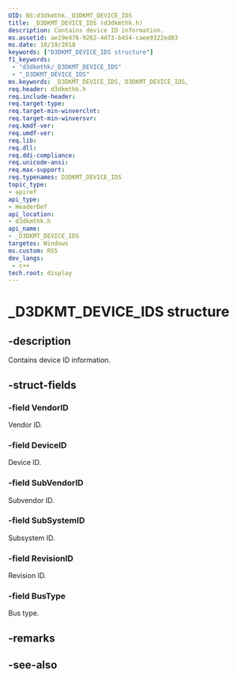 ```yaml
---
UID: NS:d3dkmthk._D3DKMT_DEVICE_IDS
title: _D3DKMT_DEVICE_IDS (d3dkmthk.h)
description: Contains device ID information.
ms.assetid: ae19e476-9262-4d73-b454-caee9322ed83
ms.date: 10/19/2018
keywords: ["D3DKMT_DEVICE_IDS structure"]
f1_keywords:
 - "d3dkmthk/_D3DKMT_DEVICE_IDS"
 - "_D3DKMT_DEVICE_IDS"
ms.keywords: _D3DKMT_DEVICE_IDS, D3DKMT_DEVICE_IDS, 
req.header: d3dkmthk.h
req.include-header:
req.target-type:
req.target-min-winverclnt:
req.target-min-winversvr:
req.kmdf-ver:
req.umdf-ver:
req.lib:
req.dll:
req.ddi-compliance:
req.unicode-ansi:
req.max-support:
req.typenames: D3DKMT_DEVICE_IDS
topic_type: 
- apiref
api_type: 
- HeaderDef
api_location: 
- d3dkmthk.h
api_name: 
- _D3DKMT_DEVICE_IDS
targetos: Windows
ms.custom: RS5
dev_langs:
 - c++
tech.root: display
---
```


# _D3DKMT_DEVICE_IDS structure

## -description

Contains device ID information.

## -struct-fields

### -field VendorID

Vendor ID.

### -field DeviceID

Device ID.

### -field SubVendorID

Subvendor ID.

### -field SubSystemID

Subsystem ID.

### -field RevisionID

Revision ID.

### -field BusType
 
Bus type.

## -remarks

## -see-also
